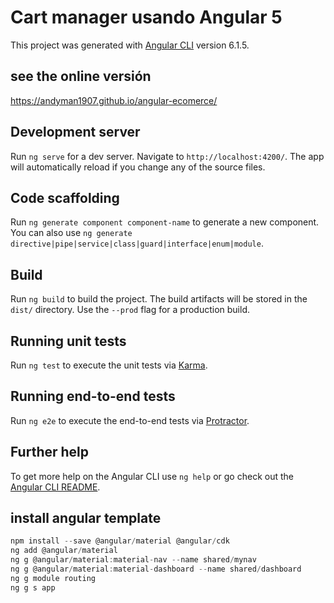 # Cart manager usando Angular 5

This project was generated with [Angular CLI](https://github.com/angular/angular-cli) version 6.1.5.

## see the online versión

https://andyman1907.github.io/angular-ecomerce/

## Development server

Run `ng serve` for a dev server. Navigate to `http://localhost:4200/`. The app will automatically reload if you change any of the source files.

## Code scaffolding

Run `ng generate component component-name` to generate a new component. You can also use `ng generate directive|pipe|service|class|guard|interface|enum|module`.

## Build

Run `ng build` to build the project. The build artifacts will be stored in the `dist/` directory. Use the `--prod` flag for a production build.

## Running unit tests

Run `ng test` to execute the unit tests via [Karma](https://karma-runner.github.io).

## Running end-to-end tests

Run `ng e2e` to execute the end-to-end tests via [Protractor](http://www.protractortest.org/).

## Further help

To get more help on the Angular CLI use `ng help` or go check out the [Angular CLI README](https://github.com/angular/angular-cli/blob/master/README.md).

## install angular template

```javascript
npm install --save @angular/material @angular/cdk
ng add @angular/material
ng g @angular/material:material-nav --name shared/mynav
ng g @angular/material:material-dashboard --name shared/dashboard
ng g module routing
ng g s app
```